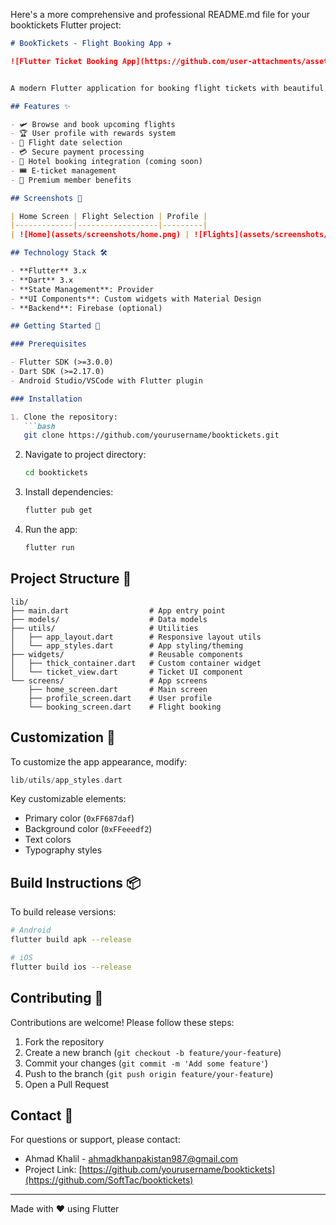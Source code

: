 Here's a more comprehensive and professional README.md file for your booktickets Flutter project:

```markdown
# BookTickets - Flight Booking App ✈️

![Flutter Ticket Booking App](https://github.com/user-attachments/assets/1ae742ff-082b-46bd-ba9f-45bb779a6067)


A modern Flutter application for booking flight tickets with beautiful UI and smooth user experience.

## Features ✨

- 🛩️ Browse and book upcoming flights
- 🏆 User profile with rewards system
- 📅 Flight date selection
- 💳 Secure payment processing
- 🏨 Hotel booking integration (coming soon)
- 🎟️ E-ticket management
- 🥇 Premium member benefits

## Screenshots 📱

| Home Screen | Flight Selection | Profile |
|-------------|------------------|---------|
| ![Home](assets/screenshots/home.png) | ![Flights](assets/screenshots/flights.png) | ![Profile](assets/screenshots/profile.png) |

## Technology Stack 🛠️

- **Flutter** 3.x
- **Dart** 3.x
- **State Management**: Provider
- **UI Components**: Custom widgets with Material Design
- **Backend**: Firebase (optional)

## Getting Started 🚀

### Prerequisites

- Flutter SDK (>=3.0.0)
- Dart SDK (>=2.17.0)
- Android Studio/VSCode with Flutter plugin

### Installation

1. Clone the repository:
   ```bash
   git clone https://github.com/yourusername/booktickets.git
   ```
2. Navigate to project directory:
   ```bash
   cd booktickets
   ```
3. Install dependencies:
   ```bash
   flutter pub get
   ```
4. Run the app:
   ```bash
   flutter run
   ```

## Project Structure 📂

```
lib/
├── main.dart                  # App entry point
├── models/                    # Data models
├── utils/                     # Utilities
│   ├── app_layout.dart        # Responsive layout utils
│   └── app_styles.dart        # App styling/theming
├── widgets/                   # Reusable components
│   ├── thick_container.dart   # Custom container widget
│   └── ticket_view.dart       # Ticket UI component
└── screens/                   # App screens
    ├── home_screen.dart       # Main screen
    ├── profile_screen.dart    # User profile
    └── booking_screen.dart    # Flight booking
```

## Customization 🎨

To customize the app appearance, modify:
```dart
lib/utils/app_styles.dart
```

Key customizable elements:
- Primary color (`0xFF687daf`)
- Background color (`0xFFeeedf2`)
- Text colors
- Typography styles

## Build Instructions 📦

To build release versions:

```bash
# Android
flutter build apk --release

# iOS
flutter build ios --release
```

## Contributing 🤝

Contributions are welcome! Please follow these steps:

1. Fork the repository
2. Create a new branch (`git checkout -b feature/your-feature`)
3. Commit your changes (`git commit -m 'Add some feature'`)
4. Push to the branch (`git push origin feature/your-feature`)
5. Open a Pull Request


## Contact 📧

For questions or support, please contact:
- Ahmad Khalil - ahmadkhanpakistan987@gmail.com
- Project Link: [https://github.com/yourusername/booktickets](https://github.com/SoftTac/booktickets)

---

Made with ❤️ using Flutter
```
